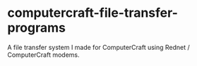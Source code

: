 # computercraft-file-transfer-programs
A file transfer system I made for ComputerCraft using Rednet / ComputerCraft modems.
